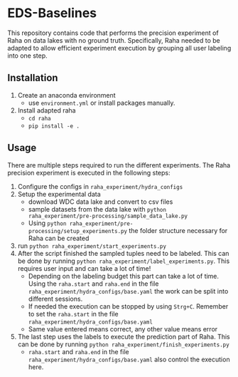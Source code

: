 # EDS-Baselines
This repository contains code that performs the precision experiment of Raha on data lakes with no ground truth. 
Specifically, Raha needed to be adapted to allow efficient experiment execution by grouping all user labeling into one step.

## Installation
1. Create an anaconda environment
   - use ``environment.yml`` or install packages manually. 
2. Install adapted raha
   - ``cd raha``
   - ``pip install -e .``
## Usage
There are multiple steps required to run the different experiments. The Raha precision experiment is 
executed in the following steps:
1. Configure the configs in ``raha_experiment/hydra_configs``
2. Setup the experimental data
   - download WDC data lake and convert to csv files
   - sample datasets from the data lake with ``python raha_experiment/pre-processing/sample_data_lake.py``
   - Using ``python raha_experiment/pre-processing/setup_experiments.py`` the folder structure necessary for Raha 
   can be created
3. run ``python raha_experiment/start_experiments.py``
4. After the script finished the sampled tuples need to be labeled. This can be done 
by running ``python raha_experiment/label_experiments.py``. 
This requires user input and can take a lot of time!
   - Depending on the labeling budget this part can take a lot of time. Using the ``raha.start`` and ``raha.end`` in 
   the file ``raha_experiment/hydra_configs/base.yaml`` the work can be split into different sessions. 
   - If needed the execution can be stopped by using ``Strg+C``. Remember to set the ``raha.start`` in 
   the file ``raha_experiment/hydra_configs/base.yaml``
   - Same value entered means correct, any other value means error
5. The last step uses the labels to execute the prediction part of Raha. This can be done 
by running ``python raha_experiment/finish_experiments.py``
   - ``raha.start`` and ``raha.end`` in the file ``raha_experiment/hydra_configs/base.yaml`` also control the execution here.